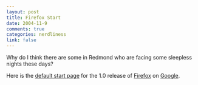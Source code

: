 ```yaml
--- 
layout: post
title: Firefox Start
date: 2004-11-9
comments: true
categories: nerdliness
link: false
---
```

Why do I think there are some in Redmond who are facing some sleepless nights these days?

Here is the <a href="http://www.google.com/firefox" title="Firefox Start">default start page</a> for the 1.0 release of <a href="http://www.mozilla.org" title="Mozilla">Firefox</a> on <a href="http://google.com" title="Google">Google</a>.
